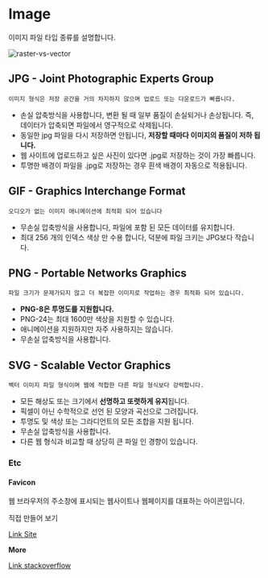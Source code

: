 # Image

이미지 파일 타입 종류를 설명합니다.

![raster-vs-vector](https://www.circlesstudio.com/wp-content/uploads/2018/11/raster-vs-vector.png)

## JPG - Joint Photographic Experts Group

`이미지 형식은 저장 공간을 거의 차지하지 않으며 업로드 또는 다운로드가 빠릅니다.`

- 손실 압축방식을 사용합니다, 변환 될 때 일부 품질이 손실되거나 손상됩니다. 즉, 데이터가 압축되면 파일에서 영구적으로 삭제됩니다.
- 동일한 jpg 파일을 다시 저장하면 안됩니다, **저장할 때마다 이미지의 품질이 저하 됩니다.**
- 웹 사이트에 업로드하고 싶은 사진이 있다면 .jpg로 저장하는 것이 가장 빠릅니다.
- 투명한 배경이 파일을 .jpg로 저장하는 경우 흰색 배경이 자동으로 적용됩니다.

## GIF - Graphics Interchange Format

`오디오가 없는 이미지 애니메이션에 최적회 되어 있습니다`

- 무손실 압축방식을 사용합니다, 파일에 포함 된 모든 데이터를 유지합니다.
- 최대 256 개의 인덱스 색상 만 수용 합니다, 덕분에 파일 크키는 JPG보다 작습니다.

## PNG - Portable Networks Graphics

`파일 크기가 문제가되지 않고 더 복잡한 이미지로 작업하는 경우 최적화 되어 있습니다.`

- **PNG-8은 투명도를 지원합니다.**
- PNG-24는 최대 1600만 색상을 지원할 수 있습니다.
- 애니메이션을 지원하지만 자주 사용하지는 않습니다.
- 무손실 압축방식을 사용합니다.

## SVG - Scalable Vector Graphics

`벡터 이미지 파일 형식이며 웹에 적합한 다른 파일 형식보다 강력합니다.`

- 모든 해상도 또는 크기에서 **선명하고 또렷하게 유지**됩니다.
- 픽셀이 아닌 수학적으로 선언 된 모양과 곡선으로 그려집니다.
- 투명도 및 색상 또는 그라디언트의 모든 조합을 지원 됩니다.
- 무손실 압축방식을 사용합니다.
- 다른 웹 형식과 비교할 때 상당히 큰 파일 인 경향이 있습니다.

### Etc

#### Favicon

웹 브라우저의 주소창에 표시되는 웹사이트나 웹페이지를 대표하는 아이콘입니다.

직접 만들어 보기

[Link Site](https://www.degraeve.com/favicon/)

**More**

[Link stackoverflow](https://stackoverflow.com/questions/2336522/what-are-the-different-usecases-of-png-vs-gif-vs-jpeg-vs-svg)

